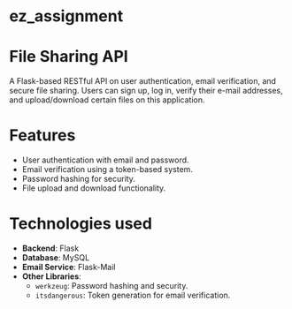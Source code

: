 # ez_assignment

# File Sharing API
A Flask-based RESTful API on user authentication, email verification, and secure file sharing. Users can sign up, log in, verify their e-mail addresses, and upload/download certain files on this application.

# Features
- User authentication with email and password.
- Email verification using a token-based system.
- Password hashing for security.
- File upload and download functionality.

# Technologies used

- **Backend**: Flask
- **Database**: MySQL
- **Email Service**: Flask-Mail
- **Other Libraries**:
  - `werkzeug`: Password hashing and security.
  - `itsdangerous`: Token generation for email verification.
 
